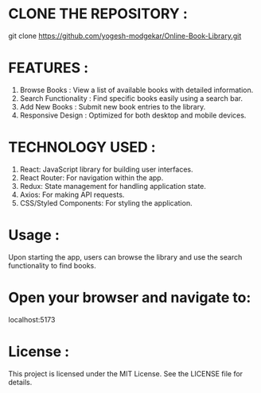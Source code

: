 
# CLONE THE REPOSITORY :

git clone https://github.com/yogesh-modgekar/Online-Book-Library.git

# FEATURES : 

1. Browse Books : View a list of available books with detailed information.
2. Search Functionality : Find specific books easily using a search bar.
3. Add New Books : Submit new book entries to the library.
4. Responsive Design : Optimized for both desktop and mobile devices.

# TECHNOLOGY USED : 

1. React: JavaScript library for building user interfaces.
2. React Router: For navigation within the app.
3. Redux: State management for handling application state.
4. Axios: For making API requests.
5. CSS/Styled Components: For styling the application.

# Usage :

Upon starting the app, users can browse the library and use the search functionality to find books.

# Open your browser and navigate to: 

localhost:5173

# License :
This project is licensed under the MIT License. See the LICENSE file for details.